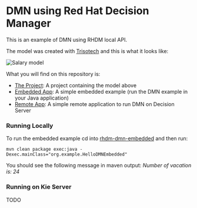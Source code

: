 # DMN using Red Hat Decision Manager

This is an example of DMN using RHDM local API.

The model was created with [Trisotech](http://www.trisotech.com) and this is what it looks like:

![Salary model](https://github.com/jesuino/rhdm-examples/blob/master/RHDM/dmn-salary-simple/dmn_model.png)


What you will find on this repository is:

* [The Project](./rhdm-dmn-project): A project containing the model above
* [Embedded App](./rhdm-dmn-embedded): A simple embedded example (run the DMN example in your Java application)
* [Remote App](./rhdm-dmn-remote): A simple remote application to run DMN on Decision Server

### Running Locally

To run the embedded example cd into [rhdm-dmn-embedded](./rhdm-dmn-project) and then run:

~~~
mvn clean package exec:java -Dexec.mainClass="org.example.HelloDMNEmbedded"
~~~

You should see the following message in maven output: *Number of vacation is: 24*

### Running on Kie Server

TODO
